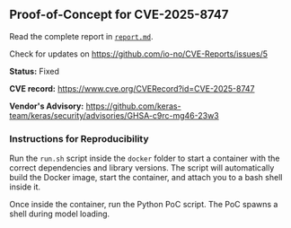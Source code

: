## Proof-of-Concept for CVE-2025-8747

Read the complete report in [`report.md`](./report.md).

Check for updates on https://github.com/io-no/CVE-Reports/issues/5

**Status:** Fixed

**CVE record:** https://www.cve.org/CVERecord?id=CVE-2025-8747

**Vendor's Advisory:** https://github.com/keras-team/keras/security/advisories/GHSA-c9rc-mg46-23w3


### Instructions for Reproducibility

Run the `run.sh` script inside the `docker` folder to start a container with the correct dependencies and library versions.
The script will automatically build the Docker image, start the container, and attach you to a bash shell inside it.

Once inside the container, run the Python PoC script. The PoC spawns a shell during model loading.